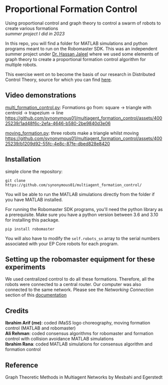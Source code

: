 # Proportional Formation Control 
Using proportional control and graph theory to control a swarm of robots to create various formations  
_summer project I did in 2023_

In this repo, you will find a folder for MATLAB simulations and python programs meant to run on the Robomaster SDK. This was an independent summer project under [Dr. Hassan Jaleel](https://scholar.google.com/citations?user=T7kqUskAAAAJ&hl=en) where we used some elements of graph theory
to create a proportional formation control algorithm for multiple robots. 

This exercise went on to become the basis of our research in Distributed Control Theory, source for which you can find [here](https://github.com/synonymous01/multiagent_control).

## Video demonstrations
[multi_formation_control.py](https://github.com/synonymous01/multiagent_formation_control/blob/main/robomaster-programs/multi_formation_control.py): Formations go from: square -> triangle with centroid -> trapezium -> line
https://github.com/synonymous01/multiagent_formation_control/assets/40025239/1ad48f6c-2efa-4646-b580-2be9840d3e06

[moving_formation.py](https://github.com/synonymous01/multiagent_formation_control/blob/main/robomaster-programs/moving_formation.py): three robots make a triangle whilst moving
https://github.com/synonymous01/multiagent_formation_control/assets/40025239/b1209d92-55fc-4e8c-87fe-dbed828e8420

## Installation

simple clone the repository:
```
git clone https://github.com/synonymous01/multiagent_formation_control/
```

You will be able to run the MATLAB simulations directly from the folder if you have MATLAB installed.

For running the Robomaster SDK programs, you'll need the python library as a prerequisite. Make sure you have a python version between 3.6 and 3.10 for installing this package.
```
pip install robomaster
```

You will also have to modify the `self.robots_sn` array to the serial numbers associated with your EP Core robots for each program. 

## Setting up the robomaster equipment for these experiments
We used centralized control to do all these formations. Therefore, all the robots were connected to a central router. Our computer was also connected to the same network.
Please see the *Networking Connection* section of this [documentation](https://robomaster-dev.readthedocs.io/en/latest/python_sdk/connection.html)

## Credits
**Ibrahim Arif (me)**: coded iMaSS logo choreography, moving formation control (MATLAB and robomaster)  
**Ali Rehman**: coded consensus algorithms for robomaster and formation control with collision avoidance MATLAB simulations  
**Ibrahim Rana**: coded MATLAB simulations for consensus algorithm and formation control  

## Reference
Graph Theoretic Methods in Multiagent Networks by Mesbahi and Egerstedt
